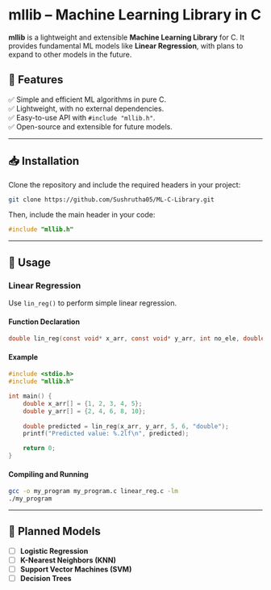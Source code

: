 # **mllib – Machine Learning Library in C**  

**mllib** is a lightweight and extensible **Machine Learning Library** for C. It provides fundamental ML models like **Linear Regression**, with plans to expand to other models in the future.  

## 🚀 **Features**  
✅ Simple and efficient ML algorithms in pure C.  
✅ Lightweight, with no external dependencies.  
✅ Easy-to-use API with `#include "mllib.h"`.  
✅ Open-source and extensible for future models.  

---

## 📥 **Installation**  
Clone the repository and include the required headers in your project:  
```sh
git clone https://github.com/Sushrutha05/ML-C-Library.git
```
Then, include the main header in your code:  
```c
#include "mllib.h"
```

---

## 📖 **Usage**  

### **Linear Regression**  
Use `lin_reg()` to perform simple linear regression.  

#### **Function Declaration**  
```c
double lin_reg(const void* x_arr, const void* y_arr, int no_ele, double x, const char* type);
```

#### **Example**  
```c
#include <stdio.h>
#include "mllib.h"

int main() {
    double x_arr[] = {1, 2, 3, 4, 5};
    double y_arr[] = {2, 4, 6, 8, 10};
    
    double predicted = lin_reg(x_arr, y_arr, 5, 6, "double");
    printf("Predicted value: %.2lf\n", predicted);

    return 0;
}
```

#### **Compiling and Running**  
```sh
gcc -o my_program my_program.c linear_reg.c -lm
./my_program
```

---

## 📌 **Planned Models**   
- [ ] **Logistic Regression**  
- [ ] **K-Nearest Neighbors (KNN)**  
- [ ] **Support Vector Machines (SVM)**  
- [ ] **Decision Trees**  
